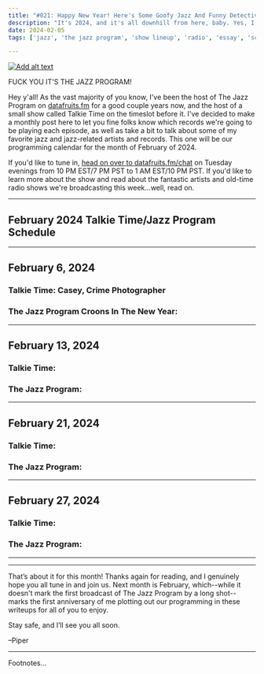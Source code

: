 ```yaml
---
title: "#021: Happy New Year! Here's Some Goofy Jazz And Funny Detective Stories To Stave Off The Creeping Dread And Terror Of Modern Existence -- February 2024 Radio Programming Calendar"
description: "It's 2024, and it's all downhill from here, baby. Yes, I know it still feels like 2015. It's been downhill for a while. Anyways, here's what we're playing this month on Talkie Time and The Jazz Program--because if you need help avoiding conscious thought, that's what Tuesday nights on datafruits.fm are for."  
date: 2024-02-05
tags: ['jazz', 'the jazz program', 'show lineup', 'radio', 'essay', 'schedule', 'blogpost']

---
```


<div class="floatright caption">
  <p><a href="https://youtu.be/vcOTiTVuizU"><img src="/blog/0021/00.png" alt="Add alt text"/></a></p>
  <p>FUCK YOU IT'S THE JAZZ PROGRAM!</p>
</div>

Hey y'all! As the vast majority of you know, I've been the host of The Jazz Program on [datafruits.fm](https://datafruits.fm) for a good couple years now, and the host of a small show called Talkie Time on the timeslot before it. I've decided to make a monthly post here to let you fine folks know which records we're going to be playing each episode, as well as take a bit to talk about some of my favorite jazz and jazz-related artists and records. This one will be our programming calendar for the month of February of 2024.

If you'd like to tune in, [head on over to datafruits.fm/chat](https://datafruits.fm/chat) on Tuesday evenings from 10 PM EST/7 PM PST to 1 AM EST/10 PM PST. If you'd like to learn more about the show and read about the fantastic artists and old-time radio shows we're broadcasting this week...well, read on.

---

## February 2024 Talkie Time/Jazz Program Schedule

---

## February 6, 2024

### Talkie Time: Casey, Crime Photographer

### The Jazz Program Croons In The New Year:

---

## February 13, 2024

### Talkie Time:

### The Jazz Program:

---

## February 21, 2024

### Talkie Time:

### The Jazz Program:

---

## February 27, 2024


### Talkie Time:


### The Jazz Program:

---

---

That’s about it for this month! Thanks again for reading, and I genuinely hope you all tune in and join us. Next month is February, which--while it doesn't mark the first broadcast of The Jazz Program by a long shot--marks the first anniversary of me plotting out our programming in these writeups for all of you to enjoy.

Stay safe, and I’ll see you all soon.

–Piper

---
Footnotes...

[^1]:
